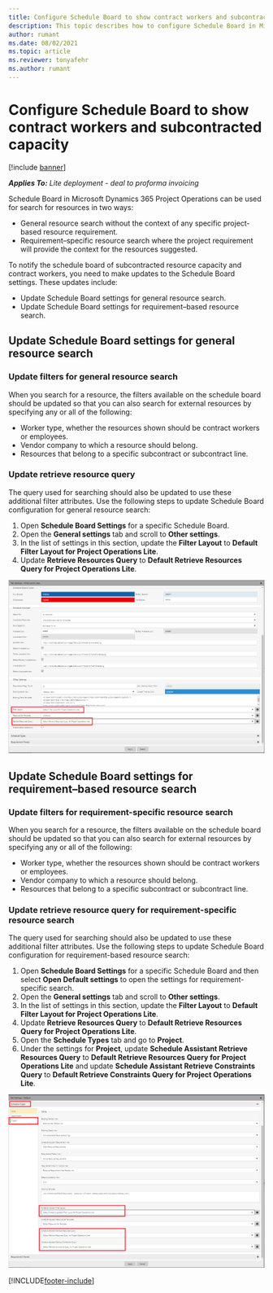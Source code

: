 ```yaml
---
title: Configure Schedule Board to show contract workers and subcontracted capacity 
description: This topic describes how to configure Schedule Board in Microsoft Dynamics 365 Project Operations to show subcontracted resource capacity when staffing project resource requirements.
author: rumant
ms.date: 08/02/2021
ms.topic: article
ms.reviewer: tonyafehr 
ms.author: rumant
---
```


# Configure Schedule Board to show contract workers and subcontracted capacity 

[!include [banner](../../includes/dataverse-preview.md)]

_**Applies To:** Lite deployment - deal to proforma invoicing_

Schedule Board in Microsoft Dynamics 365 Project Operations can be used for search for resources in two ways:

- General resource search without the context of any specific project-based resource requirement.
- Requirement–specific resource search where the project requirement will provide the context for the resources suggested.

To notify the schedule board of subcontracted resource capacity and contract workers, you need to make updates to the Schedule Board settings. These updates include: 
- Update Schedule Board settings for general resource search.
- Update Schedule Board settings for requirement–based resource search.

## Update Schedule Board settings for general resource search
### Update filters for general resource search
When you search for a resource, the filters available on the schedule board should be updated so that you can also search for external resources by specifying any or all of the following:
  - Worker type, whether the resources shown should be contract workers or employees.
  - Vendor company to which a resource should belong.
  - Resources that belong to a specific subcontract or subcontract line.
    
### Update retrieve resource query
The query used for searching should also be updated to use these additional filter attributes. Use the following steps to update Schedule Board configuration for general resource search:  
1. Open **Schedule Board Settings** for a specific Schedule Board.
2. Open the **General settings** tab and scroll to **Other settings**.
3. In the list of settings in this section, update the **Filter Layout** to **Default Filter Layout for Project Operations Lite**.
4. Update **Retrieve Resources Query** to **Default Retrieve Resources Query for Project Operations Lite**.

![Update Schedule Board settings for general resource search](../media/BoardSettings.png)  

## Update Schedule Board settings for requirement–based resource search
### Update filters for requirement-specific resource search 
When you search for a resource, the filters available on the schedule board should be updated so that you can also search for external resources by specifying any or all of the following:
 - Worker type, whether the resources shown should be contract workers or employees.
 - Vendor company to which a resource should belong.
 - Resources that belong to a specific subcontract or subcontract line.

### Update retrieve resource query for requirement-specific resource search 
The query used for searching should also be updated to use these additional filter attributes. Use the following steps to update Schedule Board configuration for requirement-based resource search:

1. Open **Schedule Board Settings** for a specific Schedule Board and then select **Open Default settings** to open the settings for requirement-specific search.
2. Open the **General settings** tab and scroll to **Other settings**.
3. In the list of settings in this section, update the **Filter Layout** to **Default Filter Layout for Project Operations Lite**.
4. Update **Retrieve Resources Query** to **Default Retrieve Resources Query for Project Operations Lite**.
5. Open the **Schedule Types** tab and go to **Project**.
6. Under the settings for **Project**, update **Schedule Assistant Retrieve Resources Query** to **Default Retrieve Resources Query for Project Operations Lite** and update **Schedule Assistant Retrieve Constraints Query** to **Default Retrieve Constraints Query for Project Operations Lite**.

![Update Schedule Board settings for requirement–based resource search](../media/SASettings.png)  

[!INCLUDE[footer-include](../../includes/footer-banner.md)]

